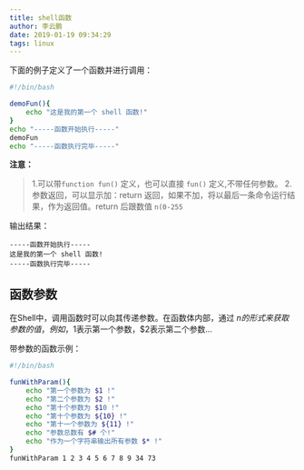 ```yaml
---
title: shell函数
author: 李云鹏
date: 2019-01-19 09:34:29
tags: linux
---
```


下面的例子定义了一个函数并进行调用：

```bash
#!/bin/bash

demoFun(){
    echo "这是我的第一个 shell 函数!"
}
echo "-----函数开始执行-----"
demoFun
echo "-----函数执行完毕-----"
```

**注意：**
> 1.可以带`function fun()` 定义，也可以直接 `fun()` 定义,不带任何参数。
2.参数返回，可以显示加：return 返回，如果不加，将以最后一条命令运行结果，作为返回值。return 后跟数值 `n(0-255`

输出结果：
```
-----函数开始执行-----
这是我的第一个 shell 函数!
-----函数执行完毕-----
```

## 函数参数

在Shell中，调用函数时可以向其传递参数。在函数体内部，通过 $n 的形式来获取参数的值，例如，$1表示第一个参数，$2表示第二个参数...

带参数的函数示例：

```bash
#!/bin/bash

funWithParam(){
    echo "第一个参数为 $1 !"
    echo "第二个参数为 $2 !"
    echo "第十个参数为 $10 !"
    echo "第十个参数为 ${10} !"
    echo "第十一个参数为 ${11} !"
    echo "参数总数有 $# 个!"
    echo "作为一个字符串输出所有参数 $* !"
}
funWithParam 1 2 3 4 5 6 7 8 9 34 73
```
